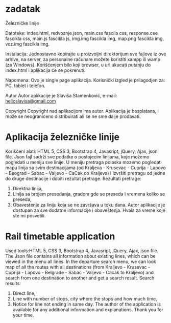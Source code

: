 # zadatak

Železničke linije

Datoteke:
index.html, 
redvoznje.json, 
main.css fascila css, 
response.cee fascikla css, 
main.js	fascikla js, 
img.img fascikla img, 
map.png	fascikla img, 
voz.img	fascikla img.

Instalacija:
Jednostavno kopirajte u proizvoljni direktorijum sve fajlove iz ove arhive,
na server, za personalne računare možete koristiti xampp ili wamp (za Windows).
Korišćenjem bilo koji browser, u url ukucati putanju do index.html i aplikacija će se pokrenuti.

Napomena:
Ovo je single page aplikacija.
Korisnički izgled je prilagodjen za: PC, tablet i telefon.

Autor
Autor aplikacije je Slaviša Stamenković, e-mail: helloslavisa@gmail.com

Copyright
Copyright nad aplikacijom  ima autor. Aplikacija je besplatana, i može se
neograniceno distribuirati ali se ne sme dalje prodavati.


Aplikacija železničke linije
==================
Korišćeni alati: HTML 5, CSS 3,	Bootstrap 4, Javasript, jQuery,	Ajax,	json file.
Json fajl sadrži sve podatke o postojecim linijama, koje možemo pogledati u meniju sve linije. 
U meniju pretraga polaska mozemo pogledati mapu linija sa svim destinacijama 
(od Kraljeva - Krusevac - Cuprija - Lapovo - Beograd - Sabac - Valjevo - CaCak do Kraljeva) 
i izvršiti pretragu od jedne do druge destinacije i dobiti rezultat pretrage.
Rezultati pretrage:
1.	Direktna linija,
2.	Linija sa brojem presedanja, gradom gde se preseda i vremena koliko se preseda,
3.	Obavestenje za liniju koja se ne završava u toku dana.
Autor aplikacije je dostupan za sve dodatne informacije i obaveštenja. Hvala za vreme koje ste mi posvetili. 


Rail timetable application
==================
Used tools:HTML 5, CSS 3,	Bootstrap 4, Javasript, jQuery,	Ajax,	json file.
The Json file contains all information about existing lines, which can be viewed in the menu all lines. 
In the departure search menu, we can look map of all the routes with all destinations 
(from Kraljevo - Krusevac - Cuprija - Lapovo - Belgrade - Sabac - Valjevo - Cacak to Kraljevo) 
and search from one destination to another and get a search result.
Search results:
1.	Direct line,
2.	Line with number of stops, city where the stops and how much time,
3.	Notice for line not ending in same day.
The author of the application is available for any additional information and explanations. Thank you for your time.
